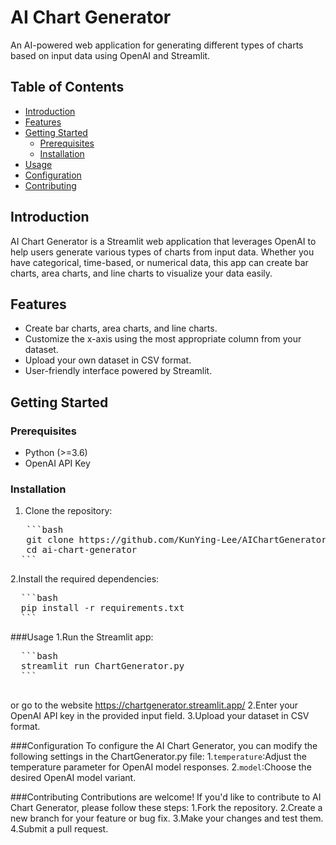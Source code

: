 # AI Chart Generator

An AI-powered web application for generating different types of charts based on input data using OpenAI and Streamlit.


## Table of Contents

- [Introduction](#introduction)
- [Features](#features)
- [Getting Started](#getting-started)
  - [Prerequisites](#prerequisites)
  - [Installation](#installation)
- [Usage](#usage)
- [Configuration](#configuration)
- [Contributing](#contributing)

## Introduction

AI Chart Generator is a Streamlit web application that leverages OpenAI to help users generate various types of charts from input data. Whether you have categorical, time-based, or numerical data, this app can create bar charts, area charts, and line charts to visualize your data easily.

## Features

- Create bar charts, area charts, and line charts.
- Customize the x-axis using the most appropriate column from your dataset.
- Upload your own dataset in CSV format.
- User-friendly interface powered by Streamlit.

## Getting Started

### Prerequisites

- Python (>=3.6)
- OpenAI API Key

### Installation

1. Clone the repository:
<pre>
   ```bash
   git clone https://github.com/KunYing-Lee/AIChartGenerator.git
   cd ai-chart-generator
  ```
</pre>
2.Install the required dependencies:
<pre>
  ```bash
  pip install -r requirements.txt
  ```
</pre>

###Usage
1.Run the Streamlit app:
<pre>
  ```bash
  streamlit run ChartGenerator.py
  ```

</pre>
or go to the website https://chartgenerator.streamlit.app/
2.Enter your OpenAI API key in the provided input field.
3.Upload your dataset in CSV format.

###Configuration
To configure the AI Chart Generator, you can modify the following settings in the ChartGenerator.py file:
1.`temperature`:Adjust the temperature parameter for OpenAI model responses.
2.`model`:Choose the desired OpenAI model variant.

###Contributing
Contributions are welcome! If you'd like to contribute to AI Chart Generator, please follow these steps:
1.Fork the repository.
2.Create a new branch for your feature or bug fix.
3.Make your changes and test them.
4.Submit a pull request.
